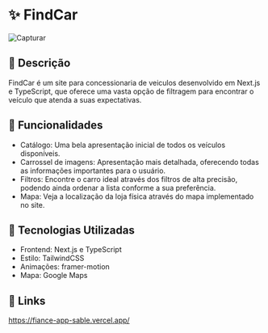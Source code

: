# ✨ FindCar
![Capturar](https://github.com/KetsonKersen/find-car/assets/127996989/8959c453-d5e4-40a8-ae15-581d5948326c)

## 📜 Descrição
FindCar é um site para concessionaria de veiculos desenvolvido em Next.js e TypeScript, que oferece uma vasta opção de filtragem para encontrar o veículo que atenda a suas expectativas.

## 🌌 Funcionalidades
- Catálogo: Uma bela apresentação inicial de todos os veículos disponíveis.
- Carrossel de imagens: Apresentação mais detalhada, oferecendo todas as informações importantes para o usuário. 
- Filtros: Encontre o carro ideal através dos filtros de alta precisão, podendo ainda ordenar a lista conforme a sua preferência.
- Mapa: Veja a localização da loja física através do mapa implementado no site.

## 🔧 Tecnologias Utilizadas
- Frontend: Next.js e TypeScript
- Estilo: TailwindCSS
- Animações: framer-motion
- Mapa: Google Maps

## 🔗 Links
https://fiance-app-sable.vercel.app/
